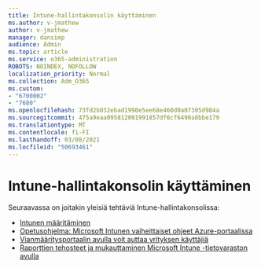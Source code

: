 ```yaml
---
title: Intune-hallintakonsolin käyttäminen
ms.author: v-jmathew
author: v-jmathew
manager: dansimp
audience: Admin
ms.topic: article
ms.service: o365-administration
ROBOTS: NOINDEX, NOFOLLOW
localization_priority: Normal
ms.collection: Adm_O365
ms.custom:
- "6700002"
- "7680"
ms.openlocfilehash: 73fd2b032ebad1990e5ee68e460d0a07305d984a
ms.sourcegitcommit: 475a9eaa095812091991857df6cf6490a8bbe179
ms.translationtype: MT
ms.contentlocale: fi-FI
ms.lasthandoff: 03/08/2021
ms.locfileid: "50693461"
---
```

# <a name="using-intune-admin-console"></a>Intune-hallintakonsolin käyttäminen

Seuraavassa on joitakin yleisiä tehtäviä Intune-hallintakonsolissa:

- [Intunen määritäminen](https://docs.microsoft.com/mem/intune/fundamentals/setup-steps)
- [Opetusohjelma: Microsoft Intunen vaiheittaiset ohjeet Azure-portaalissa](https://docs.microsoft.com/mem/intune/fundamentals/tutorial-walkthrough-intune-portal)
- [Vianmääritysportaalin avulla voit auttaa yrityksen käyttäjiä](https://docs.microsoft.com/mem/intune/fundamentals/help-desk-operators)
- [Raporttien tehosteet ja mukauttaminen Microsoft Intune -tietovaraston avulla](https://docs.microsoft.com/mem/intune/developer/reports-nav-create-intune-reports)
